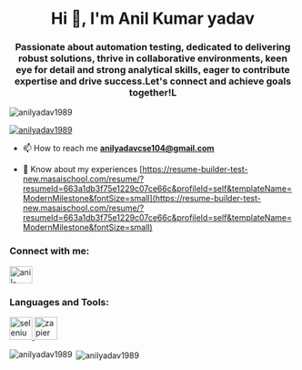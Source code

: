 <h1 align="center">Hi 👋, I'm Anil Kumar yadav</h1>
<h3 align="center">Passionate about automation testing, dedicated to delivering robust solutions, thrive in collaborative environments, keen eye for detail and strong analytical skills, eager to contribute expertise and drive success.Let's connect and achieve goals together!L</h3>

<p align="left"> <img src="https://komarev.com/ghpvc/?username=anilyadav1989&label=Profile%20views&color=0e75b6&style=flat" alt="anilyadav1989" /> </p>

<p align="left"> <a href="https://github.com/ryo-ma/github-profile-trophy"><img src="https://github-profile-trophy.vercel.app/?username=anilyadav1989" alt="anilyadav1989" /></a> </p>

- 📫 How to reach me **anilyadavcse104@gmail.com**

- 📄 Know about my experiences [https://resume-builder-test-new.masaischool.com/resume/?resumeId=663a1db3f75e1229c07ce66c&profileId=self&templateName=ModernMilestone&fontSize=small](https://resume-builder-test-new.masaischool.com/resume/?resumeId=663a1db3f75e1229c07ce66c&profileId=self&templateName=ModernMilestone&fontSize=small)

<h3 align="left">Connect with me:</h3>
<p align="left">
<a href="https://linkedin.com/in/anil-yadav-815347308" target="blank"><img align="center" src="https://raw.githubusercontent.com/rahuldkjain/github-profile-readme-generator/master/src/images/icons/Social/linked-in-alt.svg" alt="anil-yadav-815347308" height="30" width="40" /></a>
</p>

<h3 align="left">Languages and Tools:</h3>
<p align="left"> <a href="https://www.selenium.dev" target="_blank" rel="noreferrer"> <img src="https://raw.githubusercontent.com/detain/svg-logos/780f25886640cef088af994181646db2f6b1a3f8/svg/selenium-logo.svg" alt="selenium" width="40" height="40"/> </a> <a href="https://zapier.com" target="_blank" rel="noreferrer"> <img src="https://www.vectorlogo.zone/logos/zapier/zapier-icon.svg" alt="zapier" width="40" height="40"/> </a> </p>

<p><img align="left" src="https://github-readme-stats.vercel.app/api/top-langs?username=anilyadav1989&show_icons=true&locale=en&layout=compact" alt="anilyadav1989" /></p>

<p>&nbsp;<img align="center" src="https://github-readme-stats.vercel.app/api?username=anilyadav1989&show_icons=true&locale=en" alt="anilyadav1989" /></p>
